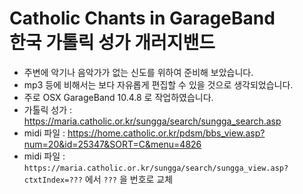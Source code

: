 # Catholic Chants in GarageBand<br>한국 가톨릭 성가 개러지밴드
* 주변에 악기나 음악가가 없는 신도를 위하여 준비해 보았습니다.
* mp3 등에 비해서는 보다 자유롭게 편집할 수 있을 것으로 생각되었습니다.
* 주로 OSX GarageBand 10.4.8 로 작업하였습니다.
* 가톨릭 성가 : https://maria.catholic.or.kr/sungga/search/sungga_search.asp
* midi 파일 : https://home.catholic.or.kr/pdsm/bbs_view.asp?num=20&id=25347&SORT=C&menu=4826
* midi 파일 : `https://maria.catholic.or.kr/sungga/search/sungga_view.asp?ctxtIndex=???` 에서 `???` 을 번호로 교체
